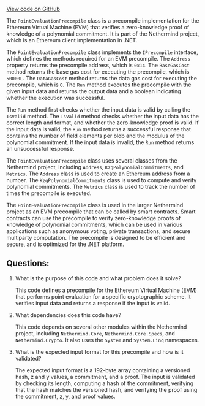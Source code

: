 [View code on GitHub](https://github.com/NethermindEth/nethermind/src/Nethermind/Nethermind.Evm/Precompiles/PointEvaluationPrecompile.cs)

The `PointEvaluationPrecompile` class is a precompile implementation for the Ethereum Virtual Machine (EVM) that verifies a zero-knowledge proof of knowledge of a polynomial commitment. It is part of the Nethermind project, which is an Ethereum client implementation in .NET.

The `PointEvaluationPrecompile` class implements the `IPrecompile` interface, which defines the methods required for an EVM precompile. The `Address` property returns the precompile address, which is `0x14`. The `BaseGasCost` method returns the base gas cost for executing the precompile, which is `50000L`. The `DataGasCost` method returns the data gas cost for executing the precompile, which is `0`. The `Run` method executes the precompile with the given input data and returns the output data and a boolean indicating whether the execution was successful.

The `Run` method first checks whether the input data is valid by calling the `IsValid` method. The `IsValid` method checks whether the input data has the correct length and format, and whether the zero-knowledge proof is valid. If the input data is valid, the `Run` method returns a successful response that contains the number of field elements per blob and the modulus of the polynomial commitment. If the input data is invalid, the `Run` method returns an unsuccessful response.

The `PointEvaluationPrecompile` class uses several classes from the Nethermind project, including `Address`, `KzgPolynomialCommitments`, and `Metrics`. The `Address` class is used to create an Ethereum address from a number. The `KzgPolynomialCommitments` class is used to compute and verify polynomial commitments. The `Metrics` class is used to track the number of times the precompile is executed.

The `PointEvaluationPrecompile` class is used in the larger Nethermind project as an EVM precompile that can be called by smart contracts. Smart contracts can use the precompile to verify zero-knowledge proofs of knowledge of polynomial commitments, which can be used in various applications such as anonymous voting, private transactions, and secure multiparty computation. The precompile is designed to be efficient and secure, and is optimized for the .NET platform.
## Questions: 
 1. What is the purpose of this code and what problem does it solve?
    
    This code defines a precompile for the Ethereum Virtual Machine (EVM) that performs point evaluation for a specific cryptographic scheme. It verifies input data and returns a response if the input is valid.

2. What dependencies does this code have?
    
    This code depends on several other modules within the Nethermind project, including `Nethermind.Core`, `Nethermind.Core.Specs`, and `Nethermind.Crypto`. It also uses the `System` and `System.Linq` namespaces.

3. What is the expected input format for this precompile and how is it validated?
    
    The expected input format is a 192-byte array containing a versioned hash, z and y values, a commitment, and a proof. The input is validated by checking its length, computing a hash of the commitment, verifying that the hash matches the versioned hash, and verifying the proof using the commitment, z, y, and proof values.